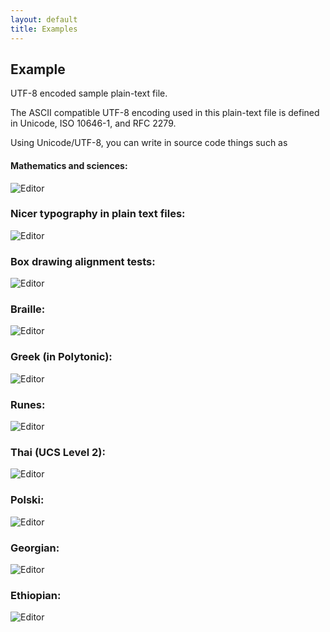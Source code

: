 ```yaml
---
layout: default
title: Examples
---
```


## Example

UTF-8 encoded sample plain-text file.

The ASCII compatible UTF-8 encoding used in this plain-text file
is defined in Unicode, ISO 10646-1, and RFC 2279.

Using Unicode/UTF-8, you can write in source code things such as

#### Mathematics and sciences:
![Editor](assets/img/example-00.png)

### Nicer typography in plain text files:
![Editor](assets/img/example-01.png)

### Box drawing alignment tests:
![Editor](assets/img/example-02.png)

### Braille:
![Editor](assets/img/example-03.png)

### Greek (in Polytonic):
![Editor](assets/img/example-04.png)

### Runes:
![Editor](assets/img/example-05.png)

### Thai (UCS Level 2):
![Editor](assets/img/example-06.png)

### Polski:
![Editor](assets/img/example-07.png)

### Georgian:
![Editor](assets/img/example-08.png)

### Ethiopian:
![Editor](assets/img/example-09.png)
